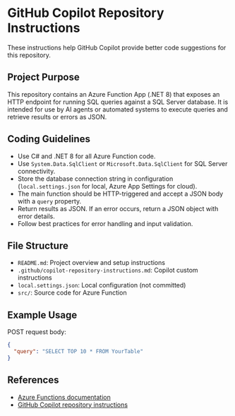 # GitHub Copilot Repository Instructions

These instructions help GitHub Copilot provide better code suggestions for this repository.

## Project Purpose
This repository contains an Azure Function App (.NET 8) that exposes an HTTP endpoint for running SQL queries against a SQL Server database. It is intended for use by AI agents or automated systems to execute queries and retrieve results or errors as JSON.

## Coding Guidelines
- Use C# and .NET 8 for all Azure Function code.
- Use `System.Data.SqlClient` or `Microsoft.Data.SqlClient` for SQL Server connectivity.
- Store the database connection string in configuration (`local.settings.json` for local, Azure App Settings for cloud).
- The main function should be HTTP-triggered and accept a JSON body with a `query` property.
- Return results as JSON. If an error occurs, return a JSON object with error details.
- Follow best practices for error handling and input validation.

## File Structure
- `README.md`: Project overview and setup instructions
- `.github/copilot-repository-instructions.md`: Copilot custom instructions
- `local.settings.json`: Local configuration (not committed)
- `src/`: Source code for Azure Function

## Example Usage
POST request body:
```json
{
  "query": "SELECT TOP 10 * FROM YourTable"
}
```

## References
- [Azure Functions documentation](https://learn.microsoft.com/en-us/azure/azure-functions/)
- [GitHub Copilot repository instructions](https://docs.github.com/en/copilot/how-tos/configure-custom-instructions/add-repository-instructions)
